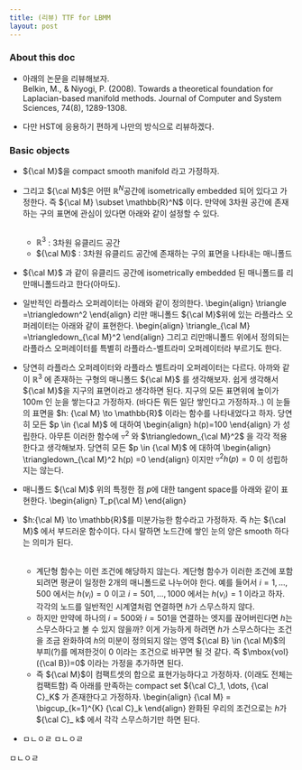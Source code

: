 ```yaml
---
title: (리뷰) TTF for LBMM  
layout: post 
---
```


### About this doc

- 아래의 논문을 리뷰해보자. <br/>
Belkin, M., & Niyogi, P. (2008). Towards a theoretical foundation for Laplacian-based manifold methods. Journal of Computer and System Sciences, 74(8), 1289-1308.

- 다만 HST에 응용하기 편하게 나만의 방식으로 리뷰하겠다. 

### Basic objects

- ${\cal M}$을 compact smooth manifold 라고 가정하자. 


- 그리고 ${\cal M}$은 어떤 $\mathbb{R}^{N}$공간에 isometrically embedded 되어 있다고 가정한다. 즉 ${\cal M} \subset \mathbb{R}^N$ 이다. 만약에 3차원 공간에 존재하는 구의 표면에 관심이 있다면 아래와 같이 설정할 수 있다. <br/><br/>
  - $\mathbb{R}^3$ : 3차원 유클리드 공간 
  - ${\cal M}$ : 3차원 유클리드 공간에 존재하는 구의 표면을 나타내는 매니폴드 
  
- ${\cal M}$ 과 같이 유클리드 공간에 isometrically embedded 된 매니폴드를 리만매니폴드라고 한다(아마도).  

- 일반적인 라플라스 오퍼레이터는 아래와 같이 정의한다. 
\begin{align}
\triangle =\triangledown^2
\end{align}
리만 매니폴드 ${\cal M}$위에 있는 라플라스 오퍼레이터는 아래와 같이 표현한다. 
\begin{align}
\triangle_{\cal M} =\triangledown_{\cal M}^2
\end{align}
그리고 리만매니폴드 위에서 정의되는 라플라스 오퍼레이터를 특별히 라플라스-벨트라미 오퍼레이터라 부르기도 한다. 

- 당연히 라플라스 오퍼레이터와 라플라스 벨트라미 오퍼레이터는 다르다. 아까와 같이 $\mathbb{R}^3$ 에 존재하는 구형의 매니폴드 ${\cal M}$ 를 생각해보자. 쉽게 생각해서 ${\cal M}$을 지구의 표면이라고 생각하면 된다. 지구의 모든 표면위에 높이가 100m 인 눈을 쌓는다고 가정하자. (바다든 뭐든 일단 쌓인다고 가정하자..) 이 눈들의 표면을 $h: {\cal M} \to \mathbb{R}$ 이라는 함수를 나타내었다고 하자. 당연히 모든 $p \in {\cal M}$ 에 대하여 
\begin{align}
h(p)=100
\end{align}
가 성립한다. 아무튼 이러한 함수에 $\triangledown^2$ 와 $\triangledown_{\cal M}^2$ 을 각각 적용한다고 생각해보자. 당연히 모든 $p \in {\cal M}$ 에 대하여 
\begin{align}
\triangledown_{\cal M}^2 h(p) =0
\end{align} 
이지만 $\triangledown^2 h(p)=0$ 이 성립하지는 않는다. 

- 매니폴드 ${\cal M}$ 위의 특정한 점 $p$에 대한 tangent space를 아래와 같이 표현한다. 
\begin{align}
T_p{\cal M}
\end{align}

- $h:{\cal M} \to \mathbb{R}$를 미분가능한 함수라고 가정하자. 즉 $h$는 ${\cal M}$ 에서 부드러운 함수이다. 다시 말하면 노드간에 쌓인 눈의 양은 smooth 하다는 의미가 된다. <br/><br/>
  - 계단형 함수는 이런 조건에 해당하지 않는다. 계단형 함수가 이러한 조건에 포함되려면 평균이 일정한 2개의 매니폴드로 나누어야 한다. 예를 들어서 $i=1,\dots,500$ 에서는 $h(v_i)=0$ 이고 $i=501,\dots,1000$ 에서는 $h(v_i)=1$ 이라고 하자. 각각의 노드를 일반적인 시계열처럼 연결하면 $h$가 스무스하지 않다. 
  - 하지만 만약에 하나의 $i=500$와 $i=501$을 연결하는 엣지를 끊어버린다면 $h$는 스무스하다고 볼 수 있지 않을까? 이게 가능하게 하려면 $h$가 스무스하다는 조건을 조금 완화하여 $h$의 미분이 정의되지 않는 영역 ${\cal B} \in {\cal M}$의 부피(?)를 메져한것이 0 이라는 조건으로 바꾸면 될 것 같다. 즉 $\mbox{vol}({\cal B})=0$ 이라는 가정을 추가하면 된다. 
  - 즉 ${\cal M}$이 컴팩트셋의 합으로 표현가능하다고 가정하자. (이래도 전체는 컴팩트함) 즉 아래를 만족하는 compact set ${\cal C}_1, \dots, {\cal C}_K$ 가 존재한다고 가정하자. 
  \begin{align}
  {\cal M} = \bigcup_{k=1}^{K} {\cal C}_k
  \end{align}
  완화된 우리의 조건으로는 $h$가 ${\cal C}_ k$ 에서 각각 스무스하기만 하면 된다. 
 
- ㅁㄴㅇㄹ ㅁㄴㅇㄹ


ㅁㄴㅇㄹ
